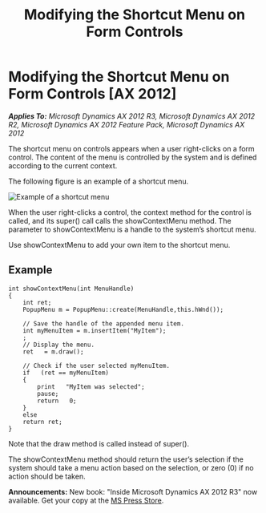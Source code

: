 ﻿---
title: Modifying the Shortcut Menu on Form Controls
TOCTitle: Modifying the Shortcut Menu on Form Controls
ms:assetid: 786ade59-01a7-46f8-81a3-0a556bba3340
ms:mtpsurl: https://msdn.microsoft.com/en-us/library/Aa674954(v=AX.60)
ms:contentKeyID: 35246012
ms.date: 05/18/2015
mtps_version: v=AX.60
---

# Modifying the Shortcut Menu on Form Controls [AX 2012]


_**Applies To:** Microsoft Dynamics AX 2012 R3, Microsoft Dynamics AX 2012 R2, Microsoft Dynamics AX 2012 Feature Pack, Microsoft Dynamics AX 2012_

The shortcut menu on controls appears when a user right-clicks on a form control. The content of the menu is controlled by the system and is defined according to the current context.

The following figure is an example of a shortcut menu.

![Example of a shortcut menu](images/Aa674954.Axdvgus00000134(en-us,AX.60).gif "Example of a shortcut menu")

When the user right-clicks a control, the context method for the control is called, and its super() call calls the showContextMenu method. The parameter to showContextMenu is a handle to the system’s shortcut menu.

Use showContextMenu to add your own item to the shortcut menu.

## Example

    int showContextMenu(int MenuHandle)
    {
        int ret;
        PopupMenu m = PopupMenu::create(MenuHandle,this.hWnd());
     
        // Save the handle of the appended menu item.
        int myMenuItem = m.insertItem("MyItem");
        ;   
        // Display the menu.
        ret   = m.draw(); 
     
        // Check if the user selected myMenuItem.
        if   (ret == myMenuItem) 
        {
            print   "MyItem was selected";
            pause;
            return   0;
        }
        else
        return ret;
    }

Note that the draw method is called instead of super().

The showContextMenu method should return the user’s selection if the system should take a menu action based on the selection, or zero (0) if no action should be taken.

  
**Announcements:** New book: "Inside Microsoft Dynamics AX 2012 R3" now available. Get your copy at the [MS Press Store](https://www.microsoftpressstore.com/store/inside-microsoft-dynamics-ax-2012-r3-9780735685109).


